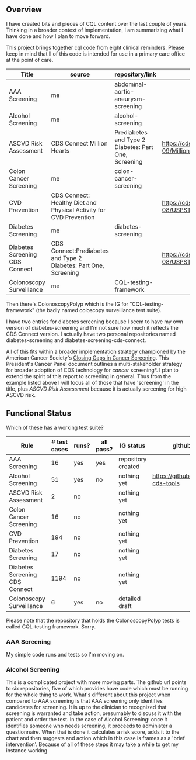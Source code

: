 ## Overview

I have created bits and pieces of CQL content over the last couple of years. Thinking in a broader context of implementation, I am summarizing what I have done and how I plan to move forward. 

This project brings together cql code from eight clinical reminders. Please keep in mind that ll of this code is intended for use in a primary care office at the point of care. 

|Title|source|repository/link|code|IG|
|---|---|---|---|---|
|AAA Screening|me|abdominal-aortic-aneurysm-screening|||
|Alcohol Screening|me|alcohol-screening|||
|ASCVD Risk Assessment|CDS Connect Million Hearts|Prediabetes and Type 2 Diabetes: Part One, Screening|https://cds.ahrq.gov/sites/default/files/cds/artifact/logic/2021-09/Million_Hearts_Baseline_10_Year_ASCVD_Risk_FHIRv401_v1.0.0_CQL.zip|https://cds.ahrq.gov/cdsconnect/artifact/cmss-million-heartsr-model-longitudinal-ascvd-risk-assessment-tool-baseline-10|
|Colon Cancer Screening|me|colon-cancer-screening|||
|CVD Prevention|CDS Connect: Healthy Diet and Physical Activity for CVD Prevention||https://cds.ahrq.gov/sites/default/files/cds/artifact/logic/2023-08/USPSTFDietAndActivityForCVDPreventionInAdultsFHIRv401_v2.1.0_CQL.zip|https://cds.ahrq.gov/cdsconnect/artifact/healthy-diet-and-physical-activity-cvd-prevention-adults-cardiovascular-risk|
|Diabetes Screening|me|diabetes-screening|||
|Diabetes Screening CDS Connect|CDS Connect:Prediabetes and Type 2 Diabetes: Part One, Screening||https://cds.ahrq.gov/sites/default/files/cds/artifact/logic/2023-08/USPSTFPrediabetesAndType2DiabetesPart1ScreeningFHIRv401_v2.1.0_CQL.zip|https://cds.ahrq.gov/cdsconnect/artifact/prediabetes-and-type-2-diabetes-part-one-screening|
|Colonoscopy Surveillance|me|CQL-testing-framework|||

Then there's ColonoscopyPolyp which is the IG for "CQL-testing-framework" (the badly named coloscopy surveillance test suite). 

I have two entries for diabetes screening because I seem to have my own version of diabetes-screening and I'm not sure how much it reflects the CDS Connect version. I actually have two personal repositories named diabetes-screening and diabetes-screening-cds-connect. 

All of this fits within a broader implementation strategy championed by the American Cancer Society's [Closing Gaps in Cancer Screening](https://prescancerpanel.cancer.gov/report/cancerscreening/Part2Goal4.html). This President's Cancer Panel document outlines a multi-stakeholder strategy for broader adoption of CDS technology for *cancer* screening*. I plan to extend  the spirit of this report to screening in general. Thus from the example listed above I will focus all of those that have 'screening' in the title, plus *ASCVD Risk Assessment* because it is actually screening for high ASCVD risk. 

## Functional Status

Which of these has a working test suite? 

| Rule |# test cases|runs?|all pass?|IG status|github url|
|---|---|---|---|---|---|
|AAA Screening|16|yes|yes|repository created||
|Alcohol Screening|51|yes|no|nothing yet|https://github.com/asbi-cds-tools|
|ASCVD Risk Assessment|2|no||nothing yet||
|Colon Cancer Screening|16|no||nothing yet||
|CVD Prevention|194|no||nothing yet||
|Diabetes Screening|17|no||nothing yet||
|Diabetes Screening CDS Connect|1194|no||nothing yet||
|Colonoscopy Surveillance|6|yes|no|detailed draft||

Please note that the repository that holds the ColonoscopyPolyp tests is called CQL-testing framework. Sorry.

### AAA Screening

My simple code runs and tests so I'm moving on. 

### Alcohol Screening

This is a  complicated project with more moving parts. The github url points to six repositories, five of which provides have code which must be running for the whole thing to work. What's different about this project when compared to AAA screening is that AAA screening only identifies candidates for screening. It is up to the clinician to recognized that screening is warranted and take action, presumably to discuss it with the patient and order the test. In the case of Alcohol Screening: once it identifies someone who needs screening, it proceeds to administer a questionnaire. When that is done it  calculates a risk score, adds it to the chart and then suggests and action which in this case is frames as a 'brief intervention'. Because of all of these steps it may take a while to get my instance working. 